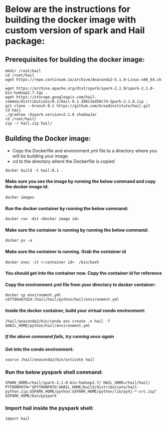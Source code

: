 
# Below are the instructions for building the docker image with custom version of spark and Hail package:

## Prerequisites for building the docker image:

```
mkdir /root/hail
cd /root/hail
wget https://repo.continuum.io/archive/Anaconda2-5.1.0-Linux-x86_64.sh .
wget https://archive.apache.org/dist/spark/spark-2.1.0/spark-2.1.0-bin-hadoop2.7.tgz .
wget https://storage.googleapis.com/hail-common/distributions/0.1/Hail-0.1-20613ed50c74-Spark-2.1.0.zip .
git clone --branch 0.1 https://github.com/broadinstitute/hail.git
cd hail
./gradlew -Dspark.version=2.1.0 shadowJar
cd /root/hail/
zip -r hail.zip hail/
```

## Building the Docker image:

* Copy the Dockerfile and environment.yml file to a directory where you will be building your image.
* cd to the directory where the Dockerfile is copied

``docker build -t hail:0.1 .``

#### Make sure you see the image by running the below command and copy the docker image id:

``docker images``

#### Run the docker container by running the below command:

``docker run -dit <Docker image id>``

#### Make sure the container is running by running the below command:

``docker ps -a``

#### Make sure the container is running. Grab the container id
``docker exec -it <:container id>  /bin/bash``

#### You should get into the container now. Copy the container id for reference

#### Copy the environment.yml file from your directory to docker container:

``docker cp environment.yml c6ff86e87d24:/hail/hail/python/hail/environment.yml``

#### Inside the docker container, build your virtual condo environment:

``
/hail/anaconda2/bin/conda env create -n hail -f
$HAIL_HOME/python/hail/environment.yml
``

##### If the above command fails, try running once again

#### Get into the condo environment:

``
source /hail/anaconda2/bin/activate hail
``
### Run the below pyspark shell command:
``
SPARK_HOME=/hail/spark-2.1.0-bin-hadoop2.7/ HAIL_HOME=/hail/hail/ PYTHONPATH="$PYTHONPATH:$HAIL_HOME/build/distributions/hail-python.zip:$SPARK_HOME/python:$SPARK_HOME/python/lib/py4j-*-src.zip" $SPARK_HOME/bin/pyspark
``

### Import hail inside the pyspark shell:
``
import hail
``
